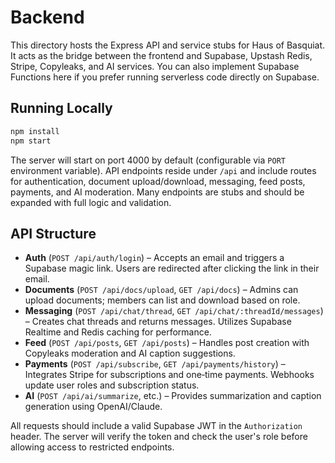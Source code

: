 # Backend

This directory hosts the Express API and service stubs for Haus of Basquiat.  It acts as the bridge between the frontend and Supabase, Upstash Redis, Stripe, Copyleaks, and AI services.  You can also implement Supabase Functions here if you prefer running serverless code directly on Supabase.

## Running Locally

```bash
npm install
npm start
```

The server will start on port 4000 by default (configurable via `PORT` environment variable).  API endpoints reside under `/api` and include routes for authentication, document upload/download, messaging, feed posts, payments, and AI moderation.  Many endpoints are stubs and should be expanded with full logic and validation.

## API Structure

- **Auth** (`POST /api/auth/login`) – Accepts an email and triggers a Supabase magic link.  Users are redirected after clicking the link in their email.
- **Documents** (`POST /api/docs/upload`, `GET /api/docs`) – Admins can upload documents; members can list and download based on role.
- **Messaging** (`POST /api/chat/thread`, `GET /api/chat/:threadId/messages`) – Creates chat threads and returns messages.  Utilizes Supabase Realtime and Redis caching for performance.
- **Feed** (`POST /api/posts`, `GET /api/posts`) – Handles post creation with Copyleaks moderation and AI caption suggestions.
- **Payments** (`POST /api/subscribe`, `GET /api/payments/history`) – Integrates Stripe for subscriptions and one‑time payments.  Webhooks update user roles and subscription status.
- **AI** (`POST /api/ai/summarize`, etc.) – Provides summarization and caption generation using OpenAI/Claude.

All requests should include a valid Supabase JWT in the `Authorization` header.  The server will verify the token and check the user's role before allowing access to restricted endpoints.
